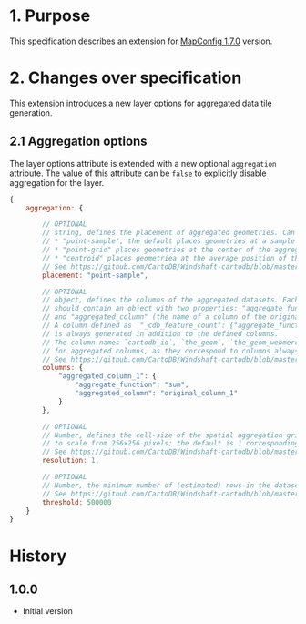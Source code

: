 # 1. Purpose

This specification describes an extension for
[MapConfig 1.7.0](https://github.com/CartoDB/Windshaft/blob/master/doc/MapConfig-1.7.0.md) version.


# 2. Changes over specification

This extension introduces a new layer options for aggregated data tile generation.

## 2.1 Aggregation options

The layer options attribute is extended with a new optional `aggregation` attribute.
The value of this attribute can be `false` to explicitly disable aggregation for the layer.

```javascript
{
    aggregation: {

        // OPTIONAL
        // string, defines the placement of aggregated geometries. Can be one of:
        // * "point-sample", the default places geometries at a sample point (one of the aggregated geometries)
        // * "point-grid" places geometries at the center of the aggregation grid cells
        // * "centroid" places geometriea at the average position of the aggregated points
        // See https://github.com/CartoDB/Windshaft-cartodb/blob/master/docs/aggregation.md#placement for more details
        placement: "point-sample",

        // OPTIONAL
        // object, defines the columns of the aggregated datasets. Each property corresponds to a columns name and
        // should contain an object with two properties: "aggregate_function" (one of "sum", "max", "min", "avg", "mode" or "count"),
        // and "aggregated_column" (the name of a column of the original layer query or "*")
        // A column defined as `"_cdb_feature_count": {"aggregate_function": "count", aggregated_column: "*"}`
        // is always generated in addition to the defined columns.
        // The column names `cartodb_id`, `the_geom`, `the_geom_webmercator` and `_cdb_feature_count` cannot be used
        // for aggregated columns, as they correspond to columns always present in the result.
        // See https://github.com/CartoDB/Windshaft-cartodb/blob/master/docs/aggregation.md#columns for more details
        columns: {
            "aggregated_column_1": {
                "aggregate_function": "sum",
                "aggregated_column": "original_column_1"
            }
        },

        // OPTIONAL
        // Number, defines the cell-size of the spatial aggregation grid as a pixel resolution power of two (1/4, 1/2,... 2, 4, 16)
        // to scale from 256x256 pixels; the default is 1 corresponding to 256x256 cells per tile.
        // See https://github.com/CartoDB/Windshaft-cartodb/blob/master/docs/aggregation.md#resolution for more details
        resolution: 1,

        // OPTIONAL
        // Number, the minimum number of (estimated) rows in the dataset (query results) for aggregation to be applied.
        // See https://github.com/CartoDB/Windshaft-cartodb/blob/master/docs/aggregation.md#threshold for more details
        threshold: 500000
    }
}
```

# History

## 1.0.0

 - Initial version
